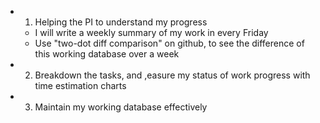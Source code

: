 - 1. Helping the PI to understand my progress
	- I will write a weekly summary of my work in every Friday
	- Use "two-dot diff comparison" on github, to see the difference of this working database over a week 
- 2. Breakdown the tasks, and ,easure my status of work progress with time estimation charts
- 3. Maintain my working database effectively 